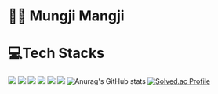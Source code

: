 # 🙋‍♀️ Mungji Mangji 
# 💻Tech Stacks
<img src="https://img.shields.io/badge/python-3776AB?style=for-the-badge&logo=python&logoColor=white"> <img src="https://img.shields.io/badge/Django-092E20?style=for-the-badge&logo=django&logoColor=white&color=green"> <img src="https://img.shields.io/badge/html5-E34F26?style=for-the-badge&logo=html5&logoColor=white"> <img src="https://img.shields.io/badge/css-1572B6?style=for-the-badge&logo=css3&logoColor=white"> <img src="https://img.shields.io/badge/MySQL-4479A1?style=for-the-badge&logo=mysql&logoColor=white"> <img src="https://img.shields.io/badge/javascript-F7DF1E?style=for-the-badge&logo=javascript&logoColor=white">
![Anurag's GitHub stats](https://github-readme-stats.vercel.app/api?username=mungjimangji&show_icons=true&theme=onedark)
[![Solved.ac Profile](http://mazassumnida.wtf/api/v2/generate_badge?boj=wkdalswl3949)](https://solved.ac/wkdalswl3949/)

